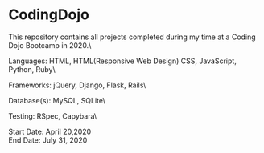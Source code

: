 # CodingDojo
This repository contains all projects completed during my time at a Coding Dojo Bootcamp in 2020.\

Languages: HTML, HTML(Responsive Web Design) CSS, JavaScript, Python, Ruby\ 

Frameworks: jQuery, Django, Flask, Rails\

Database(s): MySQL, SQLite\

Testing: RSpec, Capybara\

Start Date: April 20,2020\
End Date: July 31, 2020